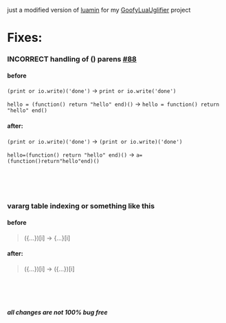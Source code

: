 just a modified version of [luamin](https://github.com/mathiasbynens/luamin) for my [GoofyLuaUglifier](https://github.com/mopsfl/GoofyLuaUglifier) project

# Fixes:

### INCORRECT handling of () parens [#88](https://github.com/mathiasbynens/luamin/issues/88)
#### before
`(print or io.write)('done')` -> `print or io.write('done')`

`hello = (function() return "hello" end)()` -> `hello = function() return "hello" end()`

#### after:
`(print or io.write)('done')` -> `(print or io.write)('done')`

`hello=(function() return "hello" end)()` -> `a=(function()return"hello"end)()`

<br><br><br>

### vararg table indexing or something like this
#### before
> ({...})[i] -> {...}[i]

#### after:
> ({...})[i] -> ({...})[i]

<br><br><br>

##### all changes are not 100% bug free
